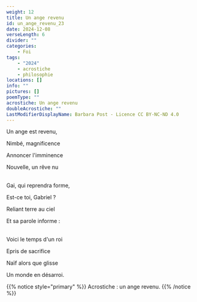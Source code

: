 ```yaml
---
weight: 12
title: Un ange revenu
id: un_ange_revenu_23
date: 2024-12-08
verseLength: 6
divider: ""
categories:
    - Foi
tags:
    - "2024"
    - acrostiche
    - philosophie
locations: []
info: ""
pictures: []
poemType: ""
acrostiche: Un ange revenu
doubleAcrostiche: ""
LastModifierDisplayName: Barbara Post - Licence CC BY-NC-ND 4.0
---
```

Un ange est revenu,

Nimbé, magnificence

Annoncer l'imminence

Nouvelle, un rêve nu

 \
Gai, qui reprendra forme,

Est-ce toi, Gabriel ?

Reliant terre au ciel

Et sa parole informe :

 \
Voici le temps d'un roi

Epris de sacrifice

Naïf alors que glisse

Un monde en désarroi.

{{% notice style="primary" %}}
Acrostiche : un ange revenu.
{{% /notice %}}